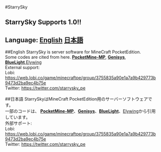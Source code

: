 ﻿#StarrySky
## StarrySky Supports 1.0!!
## Language: [English](#ENG) [日本語](#JPN)
##English
<a name="ENG"></a>
StarrySky is server software for MineCraft PocketEdition. <br>
Some codes are cited from here. **[PocketMine-MP](http://github.com/PocketMine/PocketMine-MP)**, **[Genisys](https://github.com/iTXTech/Genisys)**, **[BlueLight](https://github.com/BlueLightJapan/BlueLight)**,[Elywing](https://github.com/H4PM/Elywing)<br>
External support: <br>
Lobi: https://web.lobi.co/game/minecraftpe/group/3755835a90e1a7a9b429773b9473d2ba9ec4b75e <br>
Twitter: https://twitter.com/starrysky_pe <br>
<br>
##日本語
<a name="JPN"></a>
StarrySkyはMineCraft PocketEdition用のサーバーソフトウェアです。<br>
一部のコードは、 **[PocketMine-MP](http://github.com/PocketMine/PocketMine-MP)**、**[Genisys](https://github.com/iTXTech/Genisys)**、**[BlueLight](https://github.com/BlueLightJapan/BlueLight)**、[Elywing](https://github.com/H4PM/Elywing)から引用しています。<br>
外部サポート:<br>
Lobi: https://web.lobi.co/game/minecraftpe/group/3755835a90e1a7a9b429773b9473d2ba9ec4b75e<br>
Twitter: https://twitter.com/starrysky_pe<br>
<br>
